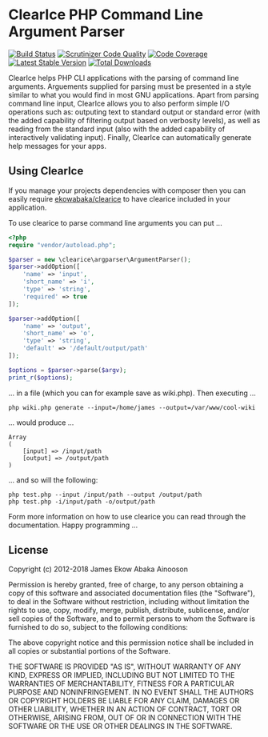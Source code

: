 ClearIce PHP Command Line Argument Parser
=========================================

[![Build Status](https://travis-ci.org/ekowabaka/clearice.png)](https://travis-ci.org/ekowabaka/clearice) 
[![Scrutinizer Code Quality](https://scrutinizer-ci.com/g/ekowabaka/clearice/badges/quality-score.png)](https://scrutinizer-ci.com/g/ekowabaka/clearice/)
[![Code Coverage](https://scrutinizer-ci.com/g/ekowabaka/clearice/badges/coverage.png)](https://scrutinizer-ci.com/g/ekowabaka/clearice/)
[![Latest Stable Version](https://poser.pugx.org/ekowabaka/clearice/version.svg)](https://packagist.org/packages/ekowabaka/clearice)
[![Total Downloads](https://poser.pugx.org/ekowabaka/clearice/downloads)](https://packagist.org/packages/ekowabaka/clearice)

ClearIce helps PHP CLI applications with the  parsing of command line arguments. Arguements supplied for parsing must be presented in a style similar to what you would find in most GNU applications. Apart from parsing command line input, ClearIce allows you to also perform simple I/O operations such as: outputing text to standard output or standard error (with the added capability of filtering output based on verbosity levels), as well as reading from the standard input (also with the added capability of interactively validating input). Finally, ClearIce can automatically generate help messages for your apps.

Using ClearIce
--------------
If you manage your projects dependencies with composer then you can easily require
[ekowabaka/clearice](http://packagist.org/packages/ekowabaka/clearice) to have
clearice included in your application. 

To use clearice to parse command line arguments you can put ...

````php
<?php
require "vendor/autoload.php";

$parser = new \clearice\argparser\ArgumentParser();
$parser->addOption([
    'name' => 'input',
    'short_name' => 'i',
    'type' => 'string',
    'required' => true
]);

$parser->addOption([
    'name' => 'output',
    'short_name' => 'o',
    'type' => 'string',
    'default' => '/default/output/path'
]);

$options = $parser->parse($argv);
print_r($options);
````

... in a file (which you can for example save as wiki.php). Then executing ...

    php wiki.php generate --input=/home/james --output=/var/www/cool-wiki

... would produce ...

    Array
    (
        [input] => /input/path
        [output] => /output/path
    )

... and so will the following:

    php test.php --input /input/path --output /output/path
    php test.php -i/input/path -o/output/path

Form more information on how to use clearice you can read through the 
documentation. Happy programming ...

License
-------
Copyright (c) 2012-2018 James Ekow Abaka Ainooson

Permission is hereby granted, free of charge, to any person obtaining
a copy of this software and associated documentation files (the
"Software"), to deal in the Software without restriction, including
without limitation the rights to use, copy, modify, merge, publish,
distribute, sublicense, and/or sell copies of the Software, and to
permit persons to whom the Software is furnished to do so, subject to
the following conditions:

The above copyright notice and this permission notice shall be
included in all copies or substantial portions of the Software.

THE SOFTWARE IS PROVIDED "AS IS", WITHOUT WARRANTY OF ANY KIND,
EXPRESS OR IMPLIED, INCLUDING BUT NOT LIMITED TO THE WARRANTIES OF
MERCHANTABILITY, FITNESS FOR A PARTICULAR PURPOSE AND
NONINFRINGEMENT. IN NO EVENT SHALL THE AUTHORS OR COPYRIGHT HOLDERS BE
LIABLE FOR ANY CLAIM, DAMAGES OR OTHER LIABILITY, WHETHER IN AN ACTION
OF CONTRACT, TORT OR OTHERWISE, ARISING FROM, OUT OF OR IN CONNECTION
WITH THE SOFTWARE OR THE USE OR OTHER DEALINGS IN THE SOFTWARE.

